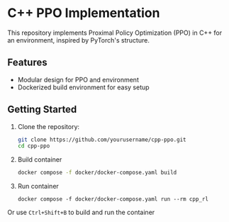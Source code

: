 # C++ PPO Implementation

This repository implements Proximal Policy Optimization (PPO) in C++ for an environment, inspired by PyTorch's structure.

## Features
- Modular design for PPO and environment
- Dockerized build environment for easy setup

## Getting Started

1. Clone the repository:
   ```bash
   git clone https://github.com/yourusername/cpp-ppo.git
   cd cpp-ppo
   ```
2. Build container
    ```bash
    docker compose -f docker/docker-compose.yaml build
    ```
3. Run container
    ```bashZ
    docker compose -f docker/docker-compose.yaml run --rm cpp_rl
    ```
Or use `Ctrl+Shift+B` to build and run the container
